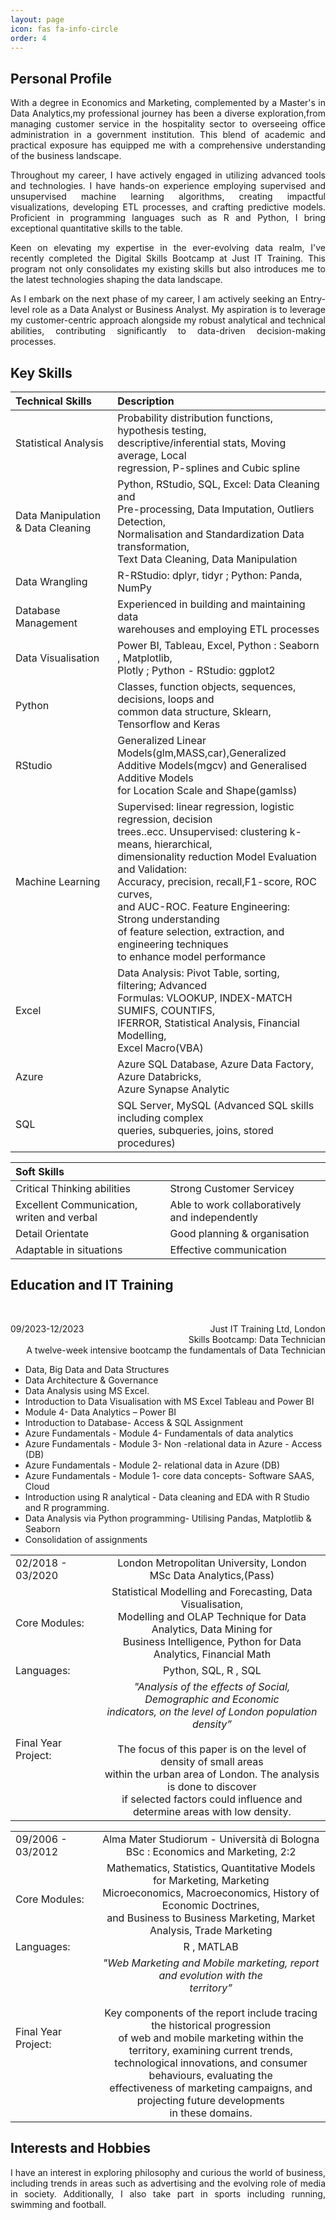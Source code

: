 ```yaml
---
layout: page
icon: fas fa-info-circle
order: 4
---
```


## Personal Profile

<div align="justify"> With a degree in Economics and Marketing, complemented by a Master's in Data Analytics,my professional journey has been a diverse exploration,from managing customer service in the hospitality sector to overseeing office administration in a government institution. This blend of academic and practical exposure has equipped me with a comprehensive understanding of the business landscape.   



Throughout my career, I have actively engaged in utilizing advanced tools and technologies. I have hands-on experience employing supervised and unsupervised machine learning algorithms, creating impactful visualizations, developing ETL processes, and crafting predictive models. Proficient in programming languages such as R and Python, I bring exceptional quantitative skills to the table.  



Keen on elevating my expertise in the ever-evolving data realm, I've recently completed the Digital Skills Bootcamp at Just IT Training. This program not only consolidates my existing skills but also introduces me to the latest technologies shaping the data landscape.  



As I embark on the next phase of my career, I am actively seeking an Entry-level role as a Data Analyst or Business Analyst. My aspiration is to leverage my customer-centric approach alongside my robust analytical and technical abilities, contributing significantly to data-driven decision-making processes.  </div>

## Key Skills

| Technical Skills                  |                                                 Description                                                                                                       |
|:----------------------------------|:------------------------------------------------------------------------------------------------------------------------------------------------------------------|
| Statistical Analysis              |  Probability distribution functions, hypothesis testing,<br /> descriptive/inferential stats, Moving average, Local <br /> regression, P-splines and Cubic spline |
| Data Manipulation & Data Cleaning |  Python, RStudio, SQL, Excel: Data Cleaning and <br /> Pre-processing, Data Imputation, Outliers Detection,<br /> Normalisation and Standardization Data transformation, <br />Text Data Cleaning, Data Manipulation |
| Data Wrangling                    |  R-RStudio: dplyr, tidyr ; Python: Panda, NumPy|
| Database Management               |  Experienced in building and maintaining data <br />warehouses and employing ETL processes|
| Data Visualisation                |  Power BI, Tableau, Excel, Python : Seaborn , Matplotlib, <br />Plotly ; Python - RStudio: ggplot2|
| Python                            |  Classes, function objects, sequences, decisions, loops and<br /> common data structure, Sklearn, Tensorflow and Keras|
| RStudio                           |  Generalized Linear Models(glm,MASS,car),Generalized<br /> Additive Models(mgcv) and Generalised Additive Models <br />for Location Scale and Shape(gamlss)|
| Machine Learning                  |  Supervised: linear regression, logistic regression, decision<br /> trees..ecc. Unsupervised: clustering k-means, hierarchical,<br /> dimensionality reduction Model Evaluation and Validation: <br /> Accuracy, precision, recall,F1-score, ROC curves,<br /> and AUC-ROC. Feature Engineering: Strong understanding <br /> of feature selection, extraction, and engineering techniques <br /> to enhance model performance |
| Excel                             |  Data Analysis: Pivot Table, sorting, filtering; Advanced <br />Formulas: VLOOKUP, INDEX-MATCH SUMIFS, COUNTIFS, <br />IFERROR, Statistical Analysis, Financial Modelling, <br /> Excel Macro(VBA)| 
| Azure                             |  Azure SQL Database, Azure Data Factory, Azure Databricks,<br /> Azure Synapse Analytic|
| SQL                               |  SQL Server, MySQL (Advanced SQL skills including complex <br />queries, subqueries, joins, stored procedures)|


| Soft Skills                                   |                                               |
|:----------------------------------------------|:----------------------------------------------|
| Critical Thinking abilities                   | Strong Customer Servicey                      |
| Excellent Communication, writen and verbal    | Able to work collaboratively and independently|
| Detail Orientate                              | Good planning & organisation                  |
| Adaptable in situations                       | Effective communication                       |


## Education and IT Training
<br />
<p style='text-align: right;'>
<span style="float:left;">
        09/2023-12/2023
</span>
 Just IT Training Ltd, London <br />
 Skills Bootcamp: Data Technician <br />
 A twelve-week intensive bootcamp the fundamentals of Data Technician 
</p> 

*  Data, Big Data and Data Structures
*  Data Architecture & Governance
*  Data Analysis using MS Excel.
*  Introduction to Data Visualisation with MS Excel Tableau and Power BI
*  Module 4- Data Analytics – Power BI
*  Introduction to Database- Access & SQL Assignment
*  Azure Fundamentals - Module 4- Fundamentals of data analytics
*  Azure Fundamentals - Module 3- Non -relational data in Azure - Access (DB)
*  Azure Fundamentals - Module 2- relational data in Azure (DB)
*  Azure Fundamentals - Module 1- core data concepts- Software SAAS, Cloud
*  Introduction using R analytical - Data cleaning and EDA with R Studio and R  programming.
*  Data Analysis via Python programming- Utilising Pandas, Matplotlib & Seaborn
*  Consolidation of assignments 

|                                              |                                                             |
|:---------------------------------------------|:-----------------------------------------------------------:|
| 02/2018 - 03/2020                            |  London Metropolitan University, London <br /> MSc Data Analytics,(Pass) |
| Core Modules:                                |  Statistical Modelling and Forecasting, Data Visualisation, <br />  Modelling and OLAP Technique for Data Analytics, Data Mining for <br />Business Intelligence, Python for Data  Analytics, Financial   Math         |
| Languages:                                   |  Python, SQL, R , SQL                                       |
| Final Year Project:                          | *"Analysis of the effects of Social, Demographic and Economic <br />indicators, on the level of London population density”* <br /><br /> The focus of this paper is on the level of density of small areas <br /> within the urban area of London. The analysis is done to discover <br /> if selected factors could influence and determine areas with low density.            |                                                                     


|                                              |                                                             |
|:---------------------------------------------|:-----------------------------------------------------------:|
|  09/2006 - 03/2012                           |  Alma Mater Studiorum - Università di Bologna <br /> BSc : Economics and Marketing, 2:2 |
| Core Modules:                                | Mathematics, Statistics, Quantitative Models for Marketing, Marketing <br /> Microeconomics, Macroeconomics, History of Economic Doctrines, <br /> and Business to Business Marketing, Market Analysis, Trade Marketing   |
| Languages:                                   |  R , MATLAB                                                 |
| Final Year Project:                          | *"Web Marketing and Mobile marketing, report and evolution with the <br /> territory”* <br /> <br /> Key components of the report include tracing the historical progression <br /> of web and mobile marketing within the territory, examining current trends, <br /> technological innovations, and consumer behaviours, evaluating the <br /> effectiveness of marketing campaigns, and projecting future developments <br />  in these domains.|

## Interests and Hobbies

<div align="justify"> I have an interest in exploring philosophy and curious the world of business, including trends in areas such as advertising and the evolving role of media in society. Additionally, I also take part in sports including running, swimming and football. </div>  
